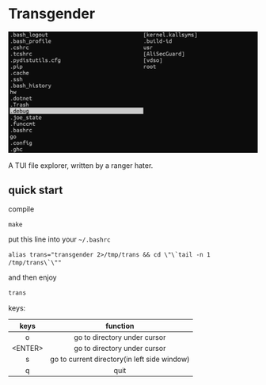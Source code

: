 # Transgender

![](img/trans.png)

A TUI file explorer, written by a ranger hater.

## quick start

compile
```
make
```

put this line into your `~/.bashrc`
```shellscript
alias trans="transgender 2>/tmp/trans && cd \"\`tail -n 1 /tmp/trans\`\""
```

and then enjoy
```bash
trans
```

keys:

|keys|function|
|:---:|:---:|
|o|go to directory under cursor|
|\<ENTER\>|go to directory under cursor|
|s|go to current directory(in left side window)|
|q|quit|
